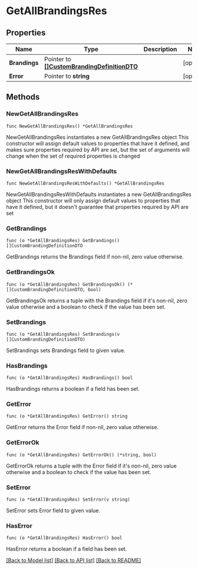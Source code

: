 # GetAllBrandingsRes

## Properties

Name | Type | Description | Notes
------------ | ------------- | ------------- | -------------
**Brandings** | Pointer to [**[]CustomBrandingDefinitionDTO**](CustomBrandingDefinitionDTO.md) |  | [optional] 
**Error** | Pointer to **string** |  | [optional] 

## Methods

### NewGetAllBrandingsRes

`func NewGetAllBrandingsRes() *GetAllBrandingsRes`

NewGetAllBrandingsRes instantiates a new GetAllBrandingsRes object
This constructor will assign default values to properties that have it defined,
and makes sure properties required by API are set, but the set of arguments
will change when the set of required properties is changed

### NewGetAllBrandingsResWithDefaults

`func NewGetAllBrandingsResWithDefaults() *GetAllBrandingsRes`

NewGetAllBrandingsResWithDefaults instantiates a new GetAllBrandingsRes object
This constructor will only assign default values to properties that have it defined,
but it doesn't guarantee that properties required by API are set

### GetBrandings

`func (o *GetAllBrandingsRes) GetBrandings() []CustomBrandingDefinitionDTO`

GetBrandings returns the Brandings field if non-nil, zero value otherwise.

### GetBrandingsOk

`func (o *GetAllBrandingsRes) GetBrandingsOk() (*[]CustomBrandingDefinitionDTO, bool)`

GetBrandingsOk returns a tuple with the Brandings field if it's non-nil, zero value otherwise
and a boolean to check if the value has been set.

### SetBrandings

`func (o *GetAllBrandingsRes) SetBrandings(v []CustomBrandingDefinitionDTO)`

SetBrandings sets Brandings field to given value.

### HasBrandings

`func (o *GetAllBrandingsRes) HasBrandings() bool`

HasBrandings returns a boolean if a field has been set.

### GetError

`func (o *GetAllBrandingsRes) GetError() string`

GetError returns the Error field if non-nil, zero value otherwise.

### GetErrorOk

`func (o *GetAllBrandingsRes) GetErrorOk() (*string, bool)`

GetErrorOk returns a tuple with the Error field if it's non-nil, zero value otherwise
and a boolean to check if the value has been set.

### SetError

`func (o *GetAllBrandingsRes) SetError(v string)`

SetError sets Error field to given value.

### HasError

`func (o *GetAllBrandingsRes) HasError() bool`

HasError returns a boolean if a field has been set.


[[Back to Model list]](../README.md#documentation-for-models) [[Back to API list]](../README.md#documentation-for-api-endpoints) [[Back to README]](../README.md)


